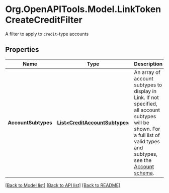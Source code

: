 # Org.OpenAPITools.Model.LinkTokenCreateCreditFilter
A filter to apply to `credit`-type accounts

## Properties

Name | Type | Description | Notes
------------ | ------------- | ------------- | -------------
**AccountSubtypes** | [**List&lt;CreditAccountSubtype&gt;**](CreditAccountSubtype.md) | An array of account subtypes to display in Link. If not specified, all account subtypes will be shown. For a full list of valid types and subtypes, see the [Account schema](https://plaid.com/docs/api/accounts#account-type-schema).  | [optional] 

[[Back to Model list]](../README.md#documentation-for-models) [[Back to API list]](../README.md#documentation-for-api-endpoints) [[Back to README]](../README.md)


